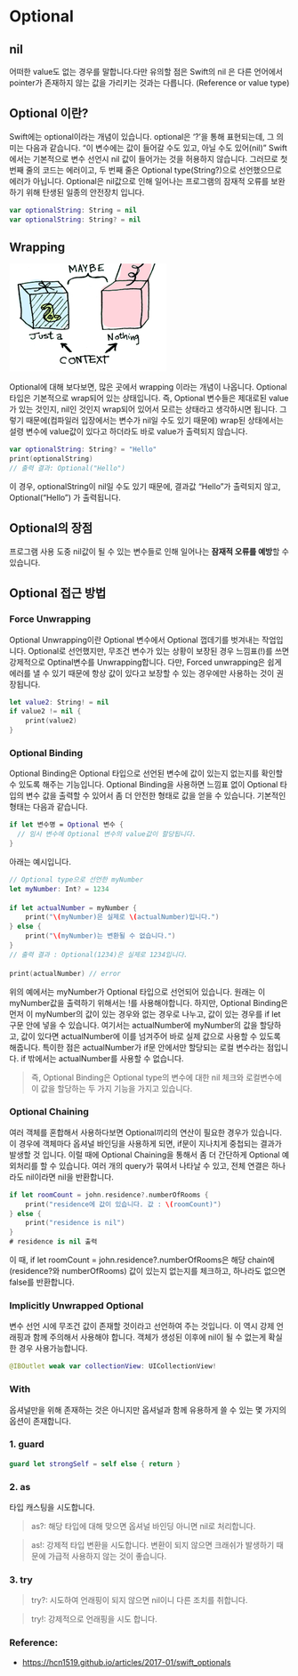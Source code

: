 # Optional

## nil

어떠한 value도 없는 경우를 말합니다.다만 유의할 점은 Swift의 nil 은 다른 언어에서 pointer가 존재하지 않는 값을 가리키는 것과는 다릅니다. (Reference or value type)

## Optional 이란?

Swift에는 optional이라는 개념이 있습니다. optional은 ‘?’을 통해 표현되는데, 그 의미는 다음과 같습니다. “이 변수에는 값이 들어갈 수도 있고, 아닐 수도 있어(nil)” Swift에서는 기본적으로 변수 선언시 nil 값이 들어가는 것을 허용하지 않습니다. 그러므로 첫 번째 줄의 코드는 에러이고, 두 번째 줄은 Optional type(String?)으로 선언했으므로 에러가 아닙니다. Optional은 nil값으로 인해 일어나는 프로그램의 잠재적 오류를 보완하기 위해 탄생된 일종의 안전장치 입니다.

```swift
var optionalString: String = nil
var optionalString: String? = nil
```

## Wrapping

<img src="./assets/wrapping.png">

Optional에 대해 보다보면, 많은 곳에서 wrapping 이라는 개념이 나옵니다. Optional 타입은 기본적으로 wrap되어 있는 상태입니다. 즉, Optional 변수들은 제대로된 value가 있는 것인지, nil인 것인지 wrap되어 있어서 모르는 상태라고 생각하시면 됩니다. 그렇기 때문에(컴파일러 입장에서는 변수가 nil일 수도 있기 때문에) wrap된 상태에서는 설령 변수에 value값이 있다고 하더라도 바로 value가 출력되지 않습니다.

```swift
var optionalString: String? = "Hello"
print(optionalString)
// 출력 결과: Optional("Hello")
```
이 경우, optionalString이 nil일 수도 있기 때문에, 결과값 “Hello”가 출력되지 않고, Optional(“Hello”) 가 출력됩니다.

## Optional의 장점

프로그램 사용 도중 nil값이 될 수 있는 변수들로 인해 일어나는 **잠재적 오류를 예방**할 수 있습니다.

## Optional 접근 방법

### Force Unwrapping

Optional Unwrapping이란 Optional 변수에서 Optional 껍데기를 벗겨내는 작업입니다. Optional로 선언했지만, 무조건 변수가 있는 상황이 보장된 경우 느낌표(!)를 쓰면 강제적으로 Optinal변수를 Unwrapping합니다. 다만, Forced unwrapping은 쉽게 에러를 낼 수 있기 때문에 항상 값이 있다고 보장할 수 있는 경우에만 사용하는 것이 권장됩니다.

```swift
let value2: String! = nil
if value2 != nil {
    print(value2)
}
```

### Optional Binding

Optional Binding은 Optional 타입으로 선언된 변수에 값이 있는지 없는지를 확인할 수 있도록 해주는 기능입니다. Optional Binding을 사용하면 느낌표 없이 Optional 타입의 변수 값을 출력할 수 있어서 좀 더 안전한 형태로 값을 얻을 수 있습니다. 기본적인 형태는 다음과 같습니다.

```swift
if let 변수명 = Optional 변수 {
  // 임시 변수에 Optional 변수의 value값이 할당됩니다.
}
```
아래는 예시입니다.

```swift
// Optional type으로 선언한 myNumber
let myNumber: Int? = 1234

if let actualNumber = myNumber {
    print("\(myNumber)은 실제로 \(actualNumber)입니다.")
} else {
    print("\(myNumber)는 변환될 수 없습니다.")
}
// 출력 결과 : Optional(1234)은 실제로 1234입니다.

print(actualNumber) // error
```
위의 예에서는 myNumber가 Optional 타입으로 선언되어 있습니다. 원래는 이 myNumber값을 출력하기 위해서는 !를 사용해야합니다. 하지만, Optional Binding은 먼저 이 myNumber의 값이 있는 경우와 없는 경우로 나누고, 값이 있는 경우를 if let 구문 안에 넣을 수 있습니다. 여기서는 actualNumber에 myNumber의 값을 할당하고, 값이 있다면 actualNumber에 이를 넘겨주어 바로 실제 값으로 사용할 수 있도록 해줍니다. 특이한 점은 actualNumber가 if문 안에서만 할당되는 로컬 변수라는 점입니다. if 밖에서는 actualNumber를 사용할 수 없습니다.

> 즉, Optional Binding은 Optional type의 변수에 대한 nil 체크와 로컬변수에 이 값을 할당하는 두 가지 기능을 가지고 있습니다.

### Optional Chaining

여러 객체를 혼합해서 사용하다보면 Optional끼리의 연산이 필요한 경우가 있습니다. 이 경우에 객체마다 옵셔널 바인딩을 사용하게 되면, if문이 지나치게 중첩되는 결과가 발생할 것 입니다. 이럴 때에 Optional Chaining을 통해서 좀 더 간단하게 Optional 예외처리를 할 수 있습니다. 여러 개의 query가 묶여서 나타날 수 있고, 전체 연결은 하나라도 nil이라면 nil을 반환합니다.

```swift
if let roomCount = john.residence?.numberOfRooms {
    print("residence에 값이 있습니다. 값 : \(roomCount)")
} else {
    print("residence is nil")
}
# residence is nil 출력
```
이 때, if let roomCount = john.residence?.numberOfRooms은 해당 chain에(residence?와 numberOfRooms) 값이 있는지 없는지를 체크하고, 하나라도 없으면 false를 반환합니다.


### Implicitly Unwrapped Optional

변수 선언 시에 무조건 값이 존재할 것이라고 선언하여 주는 것입니다. 이 역시 강제 언래핑과 함께 주의해서 사용해야 합니다. 객체가 생성된 이후에 nil이 될 수 없는게 확실한 경우 사용가능합니다.

```swift
@IBOutlet weak var collectionView: UICollectionView!
```

### With

옵셔널만을 위해 존재하는 것은 아니지만 옵셔널과 함께 유용하게 쓸 수 있는 몇 가지의 옵션이 존재합니다.

### 1. guard

```swift
guard let strongSelf = self else { return }
```

### 2. as

타입 캐스팅을 시도합니다.

> as?: 해당 타입에 대해 맞으면 옵셔널 바인딩 아니면 nil로 처리합니다.

> as!: 강제적 타입 변환을 시도합니다. 변환이 되지 않으면 크래쉬가 발생하기 때문에 가급적 사용하지 않는 것이 좋습니다.

### 3. try

> try?: 시도하여 언래핑이 되지 않으면 nil이니 다른 조치를 취합니다.

> try!: 강제적으로 언래핑을 시도 합니다.

### Reference:
- https://hcn1519.github.io/articles/2017-01/swift_optionals
